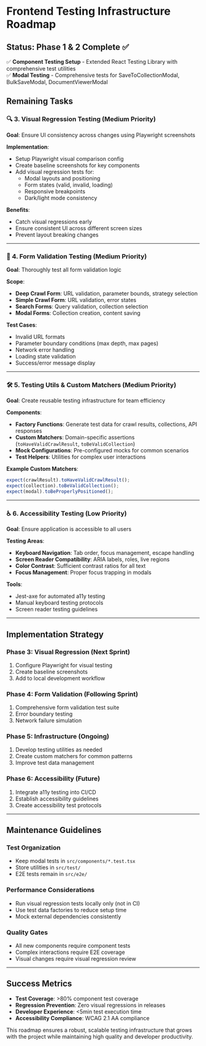 # Frontend Testing Infrastructure Roadmap

## Status: Phase 1 & 2 Complete ✅

✅ **Component Testing Setup** - Extended React Testing Library with comprehensive test utilities  
✅ **Modal Testing** - Comprehensive tests for SaveToCollectionModal, BulkSaveModal, DocumentViewerModal

## Remaining Tasks

### 🔍 3. Visual Regression Testing (Medium Priority)
**Goal**: Ensure UI consistency across changes using Playwright screenshots

**Implementation**:
- Setup Playwright visual comparison config
- Create baseline screenshots for key components
- Add visual regression tests for:
  - Modal layouts and positioning
  - Form states (valid, invalid, loading)
  - Responsive breakpoints
  - Dark/light mode consistency

**Benefits**:
- Catch visual regressions early
- Ensure consistent UI across different screen sizes
- Prevent layout breaking changes

---

### 📝 4. Form Validation Testing (Medium Priority)
**Goal**: Thoroughly test all form validation logic

**Scope**:
- **Deep Crawl Form**: URL validation, parameter bounds, strategy selection
- **Simple Crawl Form**: URL validation, error states
- **Search Forms**: Query validation, collection selection
- **Modal Forms**: Collection creation, content saving

**Test Cases**:
- Invalid URL formats
- Parameter boundary conditions (max depth, max pages)
- Network error handling
- Loading state validation
- Success/error message display

---

### 🛠️ 5. Testing Utils & Custom Matchers (Medium Priority)
**Goal**: Create reusable testing infrastructure for team efficiency

**Components**:
- **Factory Functions**: Generate test data for crawl results, collections, API responses
- **Custom Matchers**: Domain-specific assertions (`toHaveValidCrawlResult`, `toBeValidCollection`)
- **Mock Configurations**: Pre-configured mocks for common scenarios
- **Test Helpers**: Utilities for complex user interactions

**Example Custom Matchers**:
```typescript
expect(crawlResult).toHaveValidCrawlResult();
expect(collection).toBeValidCollection();
expect(modal).toBeProperlyPositioned();
```

---

### ♿ 6. Accessibility Testing (Low Priority)
**Goal**: Ensure application is accessible to all users

**Testing Areas**:
- **Keyboard Navigation**: Tab order, focus management, escape handling
- **Screen Reader Compatibility**: ARIA labels, roles, live regions
- **Color Contrast**: Sufficient contrast ratios for all text
- **Focus Management**: Proper focus trapping in modals

**Tools**:
- Jest-axe for automated a11y testing
- Manual keyboard testing protocols
- Screen reader testing guidelines

---

## Implementation Strategy

### Phase 3: Visual Regression (Next Sprint)
1. Configure Playwright for visual testing
2. Create baseline screenshots
3. Add to local development workflow

### Phase 4: Form Validation (Following Sprint)
1. Comprehensive form validation test suite
2. Error boundary testing
3. Network failure simulation

### Phase 5: Infrastructure (Ongoing)
1. Develop testing utilities as needed
2. Create custom matchers for common patterns
3. Improve test data management

### Phase 6: Accessibility (Future)
1. Integrate a11y testing into CI/CD
2. Establish accessibility guidelines
3. Create accessibility test protocols

---

## Maintenance Guidelines

### Test Organization
- Keep modal tests in `src/components/*.test.tsx`
- Store utilities in `src/test/`
- E2E tests remain in `src/e2e/`

### Performance Considerations
- Run visual regression tests locally only (not in CI)
- Use test data factories to reduce setup time
- Mock external dependencies consistently

### Quality Gates
- All new components require component tests
- Complex interactions require E2E coverage
- Visual changes require visual regression review

---

## Success Metrics

- **Test Coverage**: >80% component test coverage
- **Regression Prevention**: Zero visual regressions in releases
- **Developer Experience**: <5min test execution time
- **Accessibility Compliance**: WCAG 2.1 AA compliance

This roadmap ensures a robust, scalable testing infrastructure that grows with the project while maintaining high quality and developer productivity.